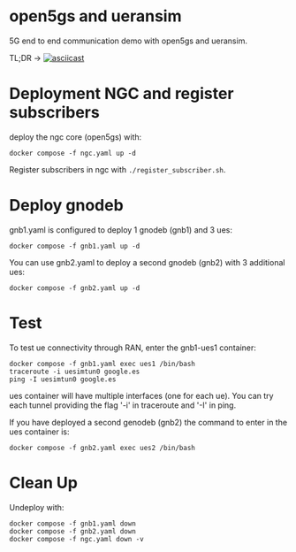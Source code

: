 # open5gs and ueransim 

5G end to end communication demo with open5gs and ueransim.

TL;DR -> [![asciicast](https://asciinema.org/a/617049.png)](https://asciinema.org/a/617049)


# Deployment NGC and register subscribers

deploy the ngc core (open5gs) with:

```
docker compose -f ngc.yaml up -d
```

Register subscribers in ngc with `./register_subscriber.sh`.


# Deploy gnodeb

gnb1.yaml is configured to deploy 1 gnodeb (gnb1) and 3 ues:

```
docker compose -f gnb1.yaml up -d
```

You can use gnb2.yaml to deploy a second gnodeb (gnb2) with 3 additional ues:

```
docker compose -f gnb2.yaml up -d
```


# Test

To test ue connectivity through RAN, enter the gnb1-ues1 container:

```
docker compose -f gnb1.yaml exec ues1 /bin/bash
traceroute -i uesimtun0 google.es
ping -I uesimtun0 google.es
```
ues container will have multiple interfaces (one for each ue). 
You can try each tunnel providing the flag '-i' in traceroute and '-I' in ping.

If you have deployed a second genodeb (gnb2) the command to enter in the ues container is:

```
docker compose -f gnb2.yaml exec ues2 /bin/bash
```


# Clean Up

Undeploy with:

```
docker compose -f gnb1.yaml down
docker compose -f gnb2.yaml down
docker compose -f ngc.yaml down -v

```